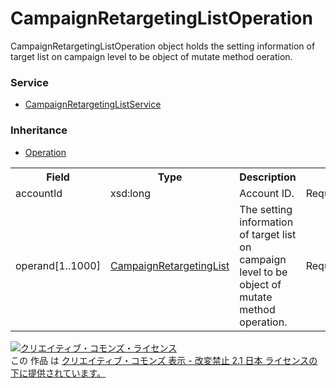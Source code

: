 # CampaignRetargetingListOperation
CampaignRetargetingListOperation object holds the setting information of target list on campaign level to be object of mutate method oeration.
 
### Service
+ [CampaignRetargetingListService](../services/CampaignRetargetingListService.md)

### Inheritance
+ [Operation](./Operation.md)
 
<table>
 <tr>
  <th>Field</th>
  <th>Type</th>
  <th>Description</th>
  <th>add</th>
  <th>set</th>
  <th>remove</th>
 </tr>
 <tr>
  <td>accountId</td>
  <td>xsd:long</td>
  <td>Account ID.</td>
  <td>Requirement</td>
  <td>-</td>
  <td>Requirement</td>
 </tr>
 <tr>
  <td>operand[1..1000]</td>
  <td><a href="./CampaignRetargetingList.md">CampaignRetargetingList</a></td>
  <td>The setting information of target list on campaign level to be object of mutate method operation.</td>
  <td>Requirement</td>
  <td>-</td>
  <td>Requirement</td>
 </tr>
 </table>
  
<a rel="license" href="http://creativecommons.org/licenses/by-nd/2.1/jp/"><img alt="クリエイティブ・コモンズ・ライセンス" style="border-width:0" src="https://i.creativecommons.org/l/by-nd/2.1/jp/88x31.png" /></a><br />この 作品 は <a rel="license" href="http://creativecommons.org/licenses/by-nd/2.1/jp/">クリエイティブ・コモンズ 表示 - 改変禁止 2.1 日本 ライセンスの下に提供されています。</a>

